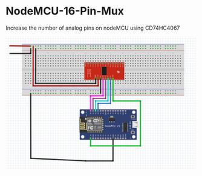 # NodeMCU-16-Pin-Mux
Increase the number of analog pins on nodeMCU using CD74HC4067


![Screenshot](circuit_diagram.PNG)
